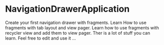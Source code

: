 # NavigationDrawerApplication
Create your first navigation drawer with fragments.
Learn How to use fragments with tab layout and view pager.
Learn how to use fragments with recycler view and add them to view pager.
Ther is a lot of stuff you can learn.
Feel free to edit and use it ...
